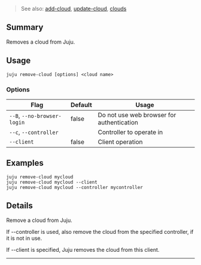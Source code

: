 > See also: [add-cloud](/t/10162), [update-cloud](/t/10081), [clouds](/t/10182)

## Summary
Removes a cloud from Juju.

## Usage
```juju remove-cloud [options] <cloud name>```

### Options
| Flag | Default | Usage |
| --- | --- | --- |
| `--B`, `--no-browser-login` | false | Do not use web browser for authentication |
| `--c`, `--controller` |  | Controller to operate in |
| `--client` | false | Client operation |

## Examples

    juju remove-cloud mycloud
    juju remove-cloud mycloud --client
    juju remove-cloud mycloud --controller mycontroller


## Details

Remove a cloud from Juju.

If --controller is used, also remove the cloud from the specified controller,
if it is not in use.

If --client is specified, Juju removes the cloud from this client.



---

